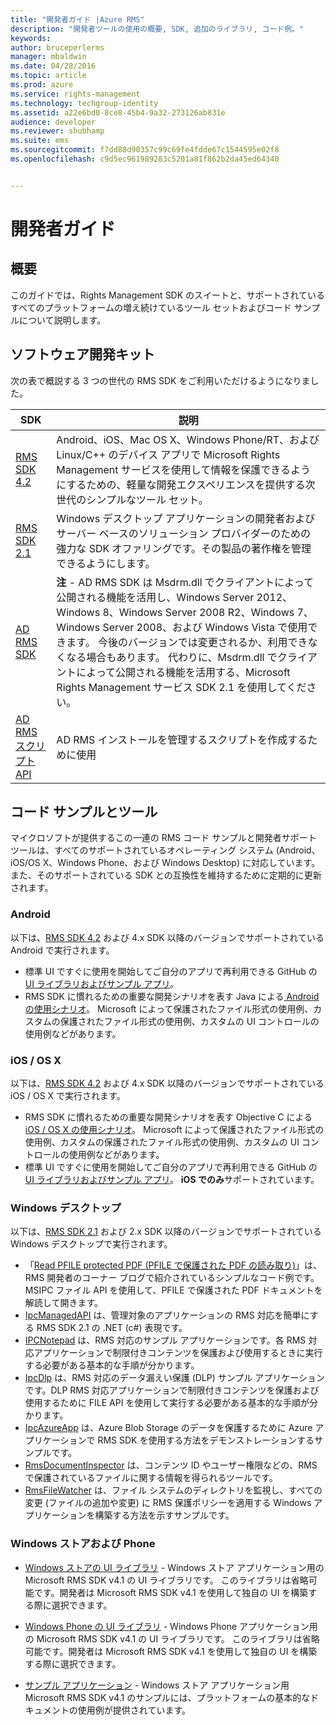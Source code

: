 ```yaml
---
title: "開発者ガイド |Azure RMS"
description: "開発者ツールの使用の概要, SDK, 追加のライブラリ, コード例。"
keywords: 
author: bruceperlerms
manager: mbaldwin
ms.date: 04/28/2016
ms.topic: article
ms.prod: azure
ms.service: rights-management
ms.technology: techgroup-identity
ms.assetid: a22e6bd0-8ce8-45b4-9a32-273126ab831e
audience: developer
ms.reviewer: shubhamp
ms.suite: ems
ms.sourcegitcommit: f7dd88d90357c99c69fe4fdde67c1544595e02f8
ms.openlocfilehash: c9d5ec961989283c5201a81f862b2da45ed64340


---
```


# 開発者ガイド

## 概要 ##
このガイドでは、Rights Management SDK のスイートと、サポートされているすべてのプラットフォームの増え続けているツール セットおよびコード サンプルについて説明します。 

## ソフトウェア開発キット ##
次の表で概説する 3 つの世代の RMS SDK をご利用いただけるようになりました。

| SDK | 説明 |
|------|---------|
| [RMS SDK 4.2](active-directory-rights-management-services-multi-platform-thin-client-sdk-portal.md) | Android、iOS、Mac OS X、Windows Phone/RT、および Linux/C++ のデバイス アプリで Microsoft Rights Management サービスを使用して情報を保護できるようにするための、軽量な開発エクスペリエンスを提供する次世代のシンプルなツール セット。 |
| [RMS SDK 2.1](microsoft-information-protection-and-control-client-portal.md) | Windows デスクトップ アプリケーションの開発者およびサーバー ベースのソリューション プロバイダーのための強力な SDK オファリングです。その製品の著作権を管理できるようにします。|
|[AD RMS SDK](https://msdn.microsoft.com/library/cc530379(v=vs.85).aspx)|**注** - AD RMS SDK は Msdrm.dll でクライアントによって公開される機能を活用し、Windows Server 2012、Windows 8、Windows Server 2008 R2、Windows 7、Windows Server 2008、および Windows Vista で使用できます。 今後のバージョンでは変更されるか、利用できなくなる場合もあります。 代わりに、Msdrm.dll でクライアントによって公開される機能を活用する、Microsoft Rights Management サービス SDK 2.1 を使用してください。|
|[AD RMS スクリプト API](https://msdn.microsoft.com/en-us/library/bb968797(v=vs.85).aspx)| AD RMS インストールを管理するスクリプトを作成するために使用|

## コード サンプルとツール
マイクロソフトが提供するこの一連の RMS コード サンプルと開発者サポート ツールは、すべてのサポートされているオペレーティング システム (Android、iOS/OS X、Windows Phone、および Windows Desktop) に対応しています。また、そのサポートされている SDK との互換性を維持するために定期的に更新されます。

### Android

以下は、[RMS SDK 4.2](active-directory-rights-management-services-multi-platform-thin-client-sdk-portal.md) および 4.x SDK 以降のバージョンでサポートされている Android で実行されます。

- 標準 UI ですぐに使用を開始してご自分のアプリで再利用できる GitHub の [UI ライブラリおよびサンプル アプリ](https://github.com/AzureAD/rms-sdk-ui-for-android)。
- RMS SDK に慣れるための重要な開発シナリオを表す Java による[ Android の使用シナリオ](https://msdn.microsoft.com/en-us/library/dn758246(v=vs.85).aspx)。 Microsoft によって保護されたファイル形式の使用例、カスタムの保護されたファイル形式の使用例、カスタムの UI コントロールの使用例などがあります。

### iOS / OS X

以下は、[RMS SDK 4.2](active-directory-rights-management-services-multi-platform-thin-client-sdk-portal.md) および 4.x SDK 以降のバージョンでサポートされている iOS / OS X で実行されます。

- RMS SDK に慣れるための重要な開発シナリオを表す Objective C による[ iOS / OS X の使用シナリオ](https://msdn.microsoft.com/en-us/library/dn758307(v=vs.85).aspx)。 Microsoft によって保護されたファイル形式の使用例、カスタムの保護されたファイル形式の使用例、カスタムの UI コントロールの使用例などがあります。
- 標準 UI ですぐに使用を開始してご自分のアプリで再利用できる GitHub の [UI ライブラリおよびサンプル アプリ](https://github.com/AzureAD/rms-sdk-ui-for-ios)。 **iOS でのみ**サポートされています。

### Windows デスクトップ

以下は、[RMS SDK 2.1](microsoft-information-protection-and-control-client-portal.md) および 2.x SDK 以降のバージョンでサポートされている Windows デスクトップで実行されます。

- 「[Read PFILE protected PDF (PFILE で保護された PDF の読み取り)](https://blogs.msdn.microsoft.com/rms/2015/11/09/reading-a-pfile-protected-pdf/)」は、RMS 開発者のコーナー ブログで紹介されているシンプルなコード例です。MSIPC ファイル API を使用して、PFILE で保護された PDF ドキュメントを解読して開きます。
- [IpcManagedAPI](https://github.com/Azure-Samples/active-directory-dotnet-rms) は、管理対象のアプリケーションの RMS 対応を簡単にする RMS SDK 2.1 の .NET (c#) 表現です。
- [IPCNotepad](https://code.msdn.microsoft.com/ipcnotepad-sample-f67dae80) は、RMS 対応のサンプル アプリケーションです。各 RMS 対応アプリケーションで制限付きコンテンツを保護および使用するときに実行する必要がある基本的な手順が分かります。
- [IpcDlp](https://github.com/Azure-Samples/active-directory-dotnet-rms) は、RMS 対応のデータ漏えい保護 (DLP) サンプル アプリケーションです。DLP RMS 対応アプリケーションで制限付きコンテンツを保護および使用するために FILE API を使用して実行する必要がある基本的な手順が分かります。
- [IpcAzureApp](https://github.com/Azure-Samples/active-directory-dotnet-rms) は、Azure Blob Storage のデータを保護するために Azure アプリケーションで RMS SDK を使用する方法をデモンストレーションするサンプルです。
- [RmsDocumentInspector](https://github.com/Azure-Samples/active-directory-dotnet-rms) は、コンテンツ ID やユーザー権限などの、RMS で保護されているファイルに関する情報を得られるツールです。
- [RmsFileWatcher](https://github.com/Azure-Samples/active-directory-dotnet-rms) は、ファイル システムのディレクトリを監視し、すべての変更 (ファイルの追加や変更) に RMS 保護ポリシーを適用する Windows アプリケーションを構築する方法を示すサンプルです。

### Windows ストアおよび Phone

- [Windows ストアの UI ライブラリ](https://github.com/AzureAD/rms-sdk-ui-for-windowsstore) - Windows ストア アプリケーション用の Microsoft RMS SDK v4.1 の UI ライブラリです。 このライブラリは省略可能です。開発者は Microsoft RMS SDK v4.1 を使用して独自の UI を構築する際に選択できます。

- [Windows Phone の UI ライブラリ](https://github.com/AzureAD/rms-sdk-ui-for-winphone) - Windows Phone アプリケーション用の Microsoft RMS SDK v4.1 の UI ライブラリです。 このライブラリは省略可能です。開発者は Microsoft RMS SDK v4.1 を使用して独自の UI を構築する際に選択できます。

- [サンプル アプリケーション](https://github.com/Azure-Samples/active-directory-dotnet-rms-windowsstore) - Windows ストア アプリケーション用 Microsoft RMS SDK v4.1 のサンプルには、プラットフォームの基本的なドキュメントの使用例が提供されています。



<!--HONumber=Jun16_HO4-->


